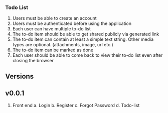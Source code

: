 ### Todo List
1. Users must be able to create an account
2. Users must be authenticated before using the application
3. Each user can have multiple to-do list
4. The to-do item should be able to get shared publicly via generated link
5. The to-do item can contain at least a simple text string. Other media types are optional. (attachments, image, url etc.)
6. The to-do item can be marked as done
7. Each user should be able to come back to view their to-do list even after closing the browser

## Versions
## v0.0.1
1. Front end 
    a. Login
    b. Register
    c. Forgot Password
    d. Todo-list 